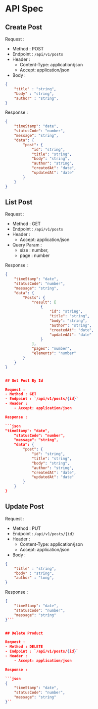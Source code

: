 # API Spec

## Create Post

Request :
- Method : POST
- Endpoint : `/api/v1/posts`
- Header :
    - Content-Type: application/json
    - Accept: application/json
- Body :

```json 
{
    "title" : "string",
    "body" : "string",
    "author" : "string",
}
```

Response :

```json 
{
    "timeStamp": "date",
    "statusCode": "number",
    "message": "string",
    "data": {
        "post": {
            "id": "string",
            "title": "string",
            "body": "string",
            "author": "string",
            "createdAt": "date",
            "updatedAt": "date"
        }
    }
}
```

## List Post

Request :
- Method : GET
- Endpoint : `/api/v1/posts`
- Header :
    - Accept: application/json
- Query Param :
    - size : number,
    - page : number

Response :

```json 
{
    "timeStamp": "date",
    "statusCode": "number",
    "message": "string",
    "data": {
        "Posts": {
            "result": [
                {
                    "id": "string",
                    "title": "string",
                    "body": "string",
                    "author": "string",
                    "createdAt": "date",
                    "updatedAt": "date"
                }
            ],
            "pages": "number",
            "elements": "number"
        }
    }
}


## Get Post By Id

Request :
- Method : GET
- Endpoint : `/api/v1/posts/{id}`
- Header :
    - Accept: application/json

Response :

```json 
"timeStamp": "date",
    "statusCode": "number",
    "message": "string",
    "data": {
        "post": {
            "id": "string",
            "title": "string",
            "body": "string",
            "author": "string",
            "createdAt": "date",
            "updatedAt": "date"
        }
    }
}
```

## Update Post

Request :
- Method : PUT
- Endpoint : `/api/v1/posts/{id}`
- Header :
    - Content-Type: application/json
    - Accept: application/json
- Body :

```json 
{
    "title" : "string",
    "body" : "string",
    "author" : "long",
}
```

Response :

```json 
{
    "timeStamp": "date",
    "statusCode": "number",
    "message": "string"
}```


## Delete Product

Request :
- Method : DELETE
- Endpoint : `/api/v1/posts/{id}`
- Header :
    - Accept: application/json

Response :

```json 
{
    "timeStamp": "date",
    "statusCode": "number",
    "message": "string"
}``
```
